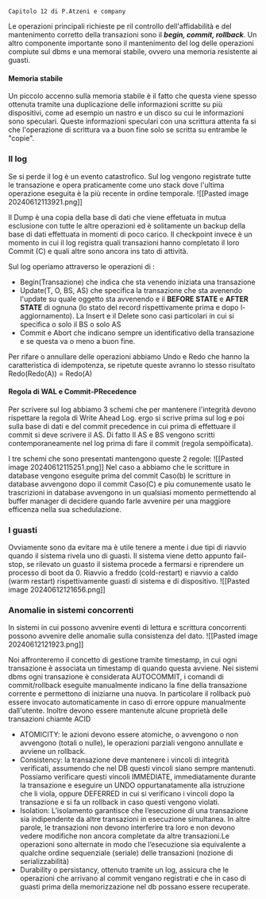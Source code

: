 	Capitolo 12 di P.Atzeni e company

Le operazioni principali richieste pe ril controllo dell'affidabilità e del mantenimento corretto della transazioni sono il ***begin, commit, rollback***. Un altro componente importante sono il mantenimento del log delle operazioni compiute sul dbms e una memorai stabile, ovvero una memoria resistente ai guasti. 
#### Memoria stabile
Un piccolo accenno sulla memoria stabile è il fatto che questa viene spesso ottenuta tramite una duplicazione delle informazioni scritte su più dispositivi, come ad esempio un nastro e un disco su cui le informazioni sono speculari. Queste informazioni speculari con una scrittura attenta fa si che l'operazione di scrittura va a buon fine solo se scritta su entrambe le "copie".


### Il log
Se si perde il log è un evento catastrofico. 
Sul log vengono registrate tutte le transazione e opera praticamente come uno stack  dove l'ultima operazione eseguita è la più recente in ordine temporale.
![[Pasted image 20240612113921.png]]

Il Dump è una copia della base di dati che viene effetuata  in mutua esclusione con tutte le altre operazioni ed è solitamente un backup della base di dati effettuata in momenti di poco carico.
Il checkpoint invece è un momento in cui il log registra quali transazioni hanno completato il loro Commit (C) e quali altre sono ancora ins tato di attività.

Sul log operiamo attraverso le operazioni di :
- Begin(Transazione) che indica che sta venendo iniziata una transazione
- Update(T, O, BS, AS) che specifica la transazione che sta avenendo l'update su quale oggetto sta avvenendo e il **BEFORE STATE** e **AFTER STATE** di ognuna (lo stato del record rispettivamente prima e dopo l-aggiornamento). La Insert e il Delete sono casi particolari in cui si specifica o solo il BS o solo AS
- Commit e Abort che indicano sempre un identificativo della transazione e se questa va o meno a buon fine.

Per rifare o annullare delle operazioni abbiamo Undo e Redo che hanno la caratteristica di idempotenza, se ripetute queste avranno lo stesso risultato
Redo(Redo(A)) = Redo(A)


#### Regola di WAL e Commit-PRecedence
Per scrivere sul log abbiamo 3 schemi che per mantenere l'integrità devono rispettare la regola di Write Ahead Log. ergo si scrive prima sul log e poi sulla base di dati e del commit precedence in cui prima di effettuare il commit si deve scrivere il AS. Di fatto Il AS e BS vengono scritti contemporaneamente nel log prima di fare il commit (regola sempòificata).

I tre schemi che sono presentati mantengono queste 2 regole:
![[Pasted image 20240612115251.png]]
Nel caso a abbiamo che le scritture in database vengono eseguite prima del commit
Caso(b) le scritture in database avvengono dopo il commit
Caso(C) e piu comunemente usato le trascrizioni in database avvengono in un qualsiasi momento permettendo al buffer manager di decidere quando farle avvenire per una maggiore efficenza nella sua schedulazione.

### I guasti
Ovviamente sono da evitare ma è utile tenere a mente i due tipi di riavvio quando il sistema rivela uno di guasti.
Il sistema viene detto appunto fail-stop, se rilevato un guasto il sistema procede a fermarsi e riprendere un processo di boot da 0. Riavvio a freddo (cold-restart) e riavvio a caldo (warm restart)
rispettivamente guasti di sistema e di dispositivo.
![[Pasted image 20240612121656.png]]

### Anomalie in sistemi concorrenti
In sistemi in cui possono avvenire eventi di lettura e scrittura concorrenti  possono avvenire delle anomalie sulla consistenza del dato.
![[Pasted image 20240612121923.png]]

Noi affronteremo il concetto di gestione tramite timestamp, in  cui ogni transazione è associata un timestamp di quando questa avviene. 
Nei sistemi dbms ogni transazione è considerata AUTOCOMMIT, i comandi di commit/rollback eseguite manualmente indicano la fine della transazione corrente e permettono di iniziarne una nuova. In particolare il rollback può essere invocato automaticamente in caso di errore oppure manualmente dall'utente.
Inoltre devono essere mantenute alcune proprietà delle transazioni chiamte ACID
- ATOMICITY: le azioni devono essere atomiche, o avvengono o non avvengono (totali o nulle), le operazioni parziali vengono annullate e avviene un rollback.
- Consistency: la transazione deve mantenere i vincoli di integrità verificati, assumendo che nel DB questi vincoli siano sempre mantenuti. Possiamo verificare questi vincoli IMMEDIATE, immediatamente durante la transazione e eseguire un UNDO oppurtanatamente alla istruzione che li viola, oppure DEFERRED in cui si verificano i vincoli dopo la transazione e si fa un rollback in caso questi vengono violati.
- Isolation: L’isolamento garantisce che l’esecuzione di una transazione sia indipendente da altre transazioni in esecuzione simultanea. In altre parole, le transazioni non devono interferire tra loro e non devono vedere modifiche non ancora completate da altre transazioni.Le operazioni sono alternate in modo che l’esecuzione sia equivalente a qualche ordine sequenziale (seriale) delle transazioni (nozione di serializzabilità)
- Durability o persistancy, ottenuto tramite un log, assicura che le operazioni che arrivano al commit vengano registrati e che in caso di guasti prima della memorizzazione nel db possano essere recuperate.

	